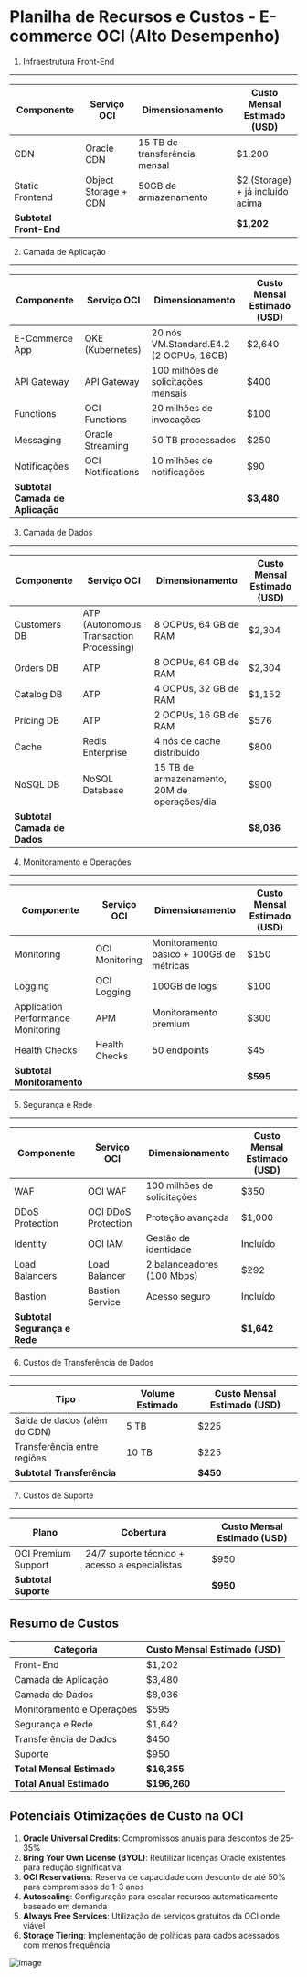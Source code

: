 Planilha de Recursos e Custos - E-commerce OCI (Alto Desempenho)
================================================================

1. Infraestrutura Front-End
---------------------------

| Componente | Serviço OCI | Dimensionamento | Custo Mensal Estimado (USD) |
| --- | --- | --- | --- |
| CDN | Oracle CDN | 15 TB de transferência mensal | $1,200 |
| Static Frontend | Object Storage + CDN | 50GB de armazenamento | $2 (Storage) + já incluído acima |
| **Subtotal Front-End** |  |  | **$1,202** |

2. Camada de Aplicação
----------------------

| Componente | Serviço OCI | Dimensionamento | Custo Mensal Estimado (USD) |
| --- | --- | --- | --- |
| E-Commerce App | OKE (Kubernetes) | 20 nós VM.Standard.E4.2 (2 OCPUs, 16GB) | $2,640 |
| API Gateway | API Gateway | 100 milhões de solicitações mensais | $400 |
| Functions | OCI Functions | 20 milhões de invocações | $100 |
| Messaging | Oracle Streaming | 50 TB processados | $250 |
| Notificações | OCI Notifications | 10 milhões de notificações | $90 |
| **Subtotal Camada de Aplicação** |  |  | **$3,480** |

3. Camada de Dados
------------------

| Componente | Serviço OCI | Dimensionamento | Custo Mensal Estimado (USD) |
| --- | --- | --- | --- |
| Customers DB | ATP (Autonomous Transaction Processing) | 8 OCPUs, 64 GB de RAM | $2,304 |
| Orders DB | ATP | 8 OCPUs, 64 GB de RAM | $2,304 |
| Catalog DB | ATP | 4 OCPUs, 32 GB de RAM | $1,152 |
| Pricing DB | ATP | 2 OCPUs, 16 GB de RAM | $576 |
| Cache | Redis Enterprise | 4 nós de cache distribuído | $800 |
| NoSQL DB | NoSQL Database | 15 TB de armazenamento, 20M de operações/dia | $900 |
| **Subtotal Camada de Dados** |  |  | **$8,036** |

4. Monitoramento e Operações
----------------------------

| Componente | Serviço OCI | Dimensionamento | Custo Mensal Estimado (USD) |
| --- | --- | --- | --- |
| Monitoring | OCI Monitoring | Monitoramento básico + 100GB de métricas | $150 |
| Logging | OCI Logging | 100GB de logs | $100 |
| Application Performance Monitoring | APM | Monitoramento premium | $300 |
| Health Checks | Health Checks | 50 endpoints | $45 |
| **Subtotal Monitoramento** |  |  | **$595** |

5. Segurança e Rede
-------------------

| Componente | Serviço OCI | Dimensionamento | Custo Mensal Estimado (USD) |
| --- | --- | --- | --- |
| WAF | OCI WAF | 100 milhões de solicitações | $350 |
| DDoS Protection | OCI DDoS Protection | Proteção avançada | $1,000 |
| Identity | OCI IAM | Gestão de identidade | Incluído |
| Load Balancers | Load Balancer | 2 balanceadores (100 Mbps) | $292 |
| Bastion | Bastion Service | Acesso seguro | Incluído |
| **Subtotal Segurança e Rede** |  |  | **$1,642** |

6. Custos de Transferência de Dados
-----------------------------------

| Tipo | Volume Estimado | Custo Mensal Estimado (USD) |
| --- | --- | --- |
| Saída de dados (além do CDN) | 5 TB | $225 |
| Transferência entre regiões | 10 TB | $225 |
| **Subtotal Transferência** |  | **$450** |

7. Custos de Suporte
--------------------

| Plano | Cobertura | Custo Mensal Estimado (USD) |
| --- | --- | --- |
| OCI Premium Support | 24/7 suporte técnico + acesso a especialistas | $950 |
| **Subtotal Suporte** |  | **$950** |

Resumo de Custos
----------------

| Categoria | Custo Mensal Estimado (USD) |
| --- | --- |
| Front-End | $1,202 |
| Camada de Aplicação | $3,480 |
| Camada de Dados | $8,036 |
| Monitoramento e Operações | $595 |
| Segurança e Rede | $1,642 |
| Transferência de Dados | $450 |
| Suporte | $950 |
| **Total Mensal Estimado** | **$16,355** |
| **Total Anual Estimado** | **$196,260** |

Potenciais Otimizações de Custo na OCI
--------------------------------------

1.  **Oracle Universal Credits**: Compromissos anuais para descontos de 25-35%
2.  **Bring Your Own License (BYOL)**: Reutilizar licenças Oracle existentes para redução significativa
3.  **OCI Reservations**: Reserva de capacidade com desconto de até 50% para compromissos de 1-3 anos
4.  **Autoscaling**: Configuração para escalar recursos automaticamente baseado em demanda
5.  **Always Free Services**: Utilização de serviços gratuitos da OCI onde viável
6.  **Storage Tiering**: Implementação de políticas para dados acessados com menos frequência

![image](https://github.com/user-attachments/assets/7fe6bba7-fd61-46cb-9374-323c2a44c89b)
